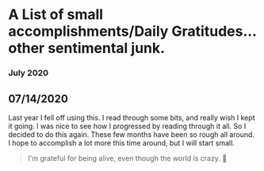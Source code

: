 # A List of small accomplishments/Daily Gratitudes... other sentimental junk.
### July 2020
07/14/2020
---
Last year I fell off using this. I read through some bits, and really wish I kept it going. I was nice to see how I progressed by reading through it all. So I decided to do this again. These few months have been so rough all around. I hope to accomplish a lot more this time around, but I will start small.

> I'm grateful for being alive, even though the world is crazy. 💓